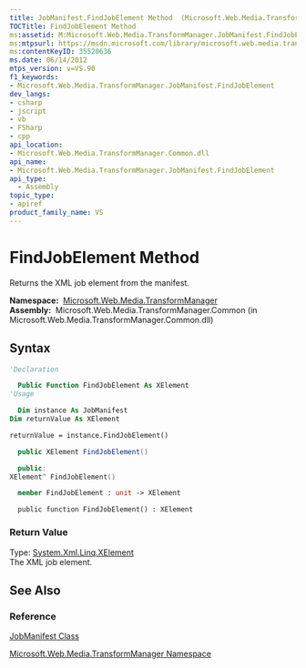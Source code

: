 ```yaml
---
title: JobManifest.FindJobElement Method  (Microsoft.Web.Media.TransformManager)
TOCTitle: FindJobElement Method
ms:assetid: M:Microsoft.Web.Media.TransformManager.JobManifest.FindJobElement
ms:mtpsurl: https://msdn.microsoft.com/library/microsoft.web.media.transformmanager.jobmanifest.findjobelement(v=VS.90)
ms:contentKeyID: 35520636
ms.date: 06/14/2012
mtps_version: v=VS.90
f1_keywords:
- Microsoft.Web.Media.TransformManager.JobManifest.FindJobElement
dev_langs:
- csharp
- jscript
- vb
- FSharp
- cpp
api_location:
- Microsoft.Web.Media.TransformManager.Common.dll
api_name:
- Microsoft.Web.Media.TransformManager.JobManifest.FindJobElement
api_type:
  - Assembly
topic_type:
- apiref
product_family_name: VS
---
```


# FindJobElement Method

Returns the XML job element from the manifest.

**Namespace:**  [Microsoft.Web.Media.TransformManager](microsoft-web-media-transformmanager-namespace.md)  
**Assembly:**  Microsoft.Web.Media.TransformManager.Common (in Microsoft.Web.Media.TransformManager.Common.dll)

## Syntax

```vb
'Declaration

  Public Function FindJobElement As XElement
'Usage

  Dim instance As JobManifest
Dim returnValue As XElement

returnValue = instance.FindJobElement()
```

```csharp
  public XElement FindJobElement()
```

```cpp
  public:
XElement^ FindJobElement()
```

``` fsharp
  member FindJobElement : unit -> XElement 
```

```jscript
  public function FindJobElement() : XElement
```

### Return Value

Type: [System.Xml.Linq.XElement](https://msdn.microsoft.com/library/bb340098)  
The XML job element.  

## See Also

### Reference

[JobManifest Class](jobmanifest-class-microsoft-web-media-transformmanager.md)

[Microsoft.Web.Media.TransformManager Namespace](microsoft-web-media-transformmanager-namespace.md)

